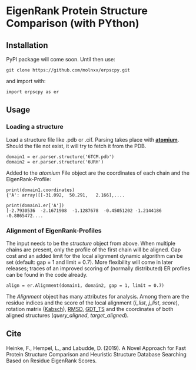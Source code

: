 EigenRank Protein Structure Comparison (with PYthon)
================================================================

## Installation

PyPI package will come soon. Until then use:

    git clone https://github.com/molnxx/erpscpy.git

and import with:

    import erpscpy as er

## Usage

### Loading a structure

Load a structure file like .pdb or .cif. Parsing takes place with [__atomium__](https://github.com/samirelanduk/atomium). Should the file not exist, it will try to fetch it from the PDB.

    domain1 = er.parser.structure('6TCM.pdb')
    domain2 = er.parser.structure('6URH')

Added to the _atomium_ File object are the coordinates of each chain and the EigenRank-Profile:

    print(domain1.coordinates)
    {'A': array([[-31.092,  50.291,   2.166],....

    print(domain1.er['A'])
    [-2.7930536  -2.1671908  -1.1287678  -0.45051202 -1.2144186  -0.8865472....

### Alignment of EigenRank-Profiles

The input needs to be the _structure_ object from above. When multiple chains are present, only the profile of the first chain will be aligned. Gap cost and an added limit for the local alignment dynamic algorithm can be set (default: gap = 1 and limit = 0.7). More flexibility will come in later releases; traces of an improved scoring of (normally distributed) ER profiles can be found in the code already.

    align = er.Alignment(domain1, domain2, gap = 1, limit = 0.7)

The _Alignment_ object has many attributes for analysis. Among them are the residue indices and the score of the local alignment (*i_list*, *j_list*, *score*), rotation matrix ([Kabsch](https://en.wikipedia.org/wiki/Kabsch_algorithm)), [RMSD](https://en.wikipedia.org/wiki/Root-mean-square_deviation), [GDT_TS](https://en.wikipedia.org/wiki/Global_distance_test) and the coordinates of both aligned structures (*query_aligned*, *target_aligned*).

## Cite

Heinke, F., Hempel, L., and Labudde, D. (2019). A Novel Approach
for Fast Protein Structure Comparison and Heuristic Structure Database Searching
Based on Residue EigenRank Scores.
